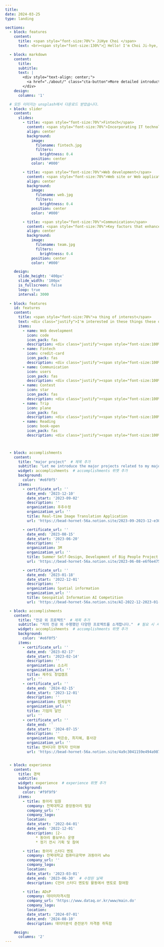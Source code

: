 ```yaml
---
title: 
date: 2024-03-25
type: landing

sections:
  - block: features
    content:
      title: <span style="font-size:70%"> JiHye Choi </span>
      text: <br><span style="font-size:130%">👋 Hello! I'm Choi Ji-hye, majoring in computer engineering at Chonbuk National University! </span> 

  - block: markdown
    content:
      title: 
      subtitle: 
      text: |
        <div style="text-align: center;">
          <a href="./about/" class="cta-button">More detailed introduction</a>  
        </div>
    design:
      columns: '1'

  # 모든 이미지는 unsplash에서 다운로드 받았습니다. 
  - block: slider
    content:
      slides:
        - title: <span style="font-size:70%">Fintech</span>
          content: <span style="font-size:70%">Incorporating IT technology into traditional financial services</span>
          align: center
          background:
            image:
              filename: fintech.jpg 
              filters:
                brightness: 0.4
            position: center
            color: '#000'

        - title: <span style="font-size:70%">Web development</span>
          content: <span style="font-size:70%">Web site or Web application design, build and maintenance</span>
          align: center
          background:
            image:
              filename: web.jpg  
              filters:
                brightness: 0.4
            position: center
            color: '#000'

        - title: <span style="font-size:70%">Communication</span>
          content: <span style="font-size:70%">Key factors that enhance understanding and collaboration among team members in the project, resulting in successful results</span>
          align: center
          background:
            image:
              filename: team.jpg
              filters:
                brightness: 0.4
            position: center
            color: '#000'

    design:
      slide_height: '400px'
      slide_width: '100px'
      is_fullscreen: false
      loop: true
      interval: 3000
  
  - block: features
    id: features
    content:
      title: <span style="font-size:70%">a thing of interest</span>
      text: <div class="justify">I'm interested in these things these days</div> <br><br> #br : 줄바꿈
      items:
        - name: Web development
          icon: code
          icon_pack: fas
          description: <div class="justify"><span style="font-size:100%;">I'm interested in designing and building websites and web applications</span></div>
        - name: Fintech
          icon: credit-card
          icon_pack: fas
          description: <div class="justify"><span style="font-size:100%;">We are interested in providing innovative financial services through the convergence of finance and technology</span></div>
        - name: Communication
          icon: users
          icon_pack: fas
          description: <div class="justify"><span style="font-size:100%;">I think it is important to achieve cooperation through smooth communication in team projects</span></div>
        - name: Contest
          icon: star
          icon_pack: fas
          description: <div class="justify"><span style="font-size:100%;">I'm improving my skills by participating in various hackathon and programming competitions</span></div>
        - name: Trip
          icon: plane
          icon_pack: fas
          description: <div class="justify"><span style="font-size:100%;">I enjoy traveling to experience different cultures and people</span></div>
        - name: Reading
          icon: book-open
          icon_pack: fas
          description: <div class="justify"><span style="font-size:100%;">I like to read books of various genres to expand my knowledge and expand my thinking</span></div>



  - block: accomplishments
    content:
      title: "major project"  # 제목 추가
      subtitle: "Let me introduce the major projects related to my major."  # 필요 시 서브타이틀 추가
      widget: accomplishments  # accomplishments 위젯 추가
      background: 
        color: '#e6f0f5'
      items:
        - certificate_url: ''
          date_end: '2023-12-10'
          date_start: '2023-09-02'
          description: ''
          organization: 후추수정
          organization_url: ''
          title: Real-time Image Translation Application
          url: 'https://bead-hornet-56a.notion.site/2023-09-2023-12-e30477df581246af8cf88b6ec92a901b'

        - certificate_url: ''
          date_end: '2023-08-15'
          date_start: '2023-06-20'
          description: ''
          organization: 3M
          organization_url: ''
          title: Summer Self-Design, Development of Big People Project App
          url: 'https://bead-hornet-56a.notion.site/2023-06-08-e6f6e475357f42eab892f3018fb285da?pvs=4'

        - certificate_url: ''
          date_end: '2023-01-18'
          date_start: '2022-12-01'
          description: ''
          organization: Spatial information
          organization_url: ''
          title: Geospatial Information AI Competition
          url: 'https://bead-hornet-56a.notion.site/AI-2022-12-2023-01-40ca1cabe58248ae84ee0f1ef082bb87'

  - block: accomplishments
    content:
      title: "전공 외 프로젝트"  # 제목 추가
      subtitle: "저의 전공 외 수행했던 다양한 프로젝트를 소개합니다."  # 필요 시 서브타이틀 추가
      widget: accomplishments  # accomplishments 위젯 추가
      background: 
        color: '#e6f0f5'
      items:
        - certificate_url: ''
          date_end: '2023-02-17'
          date_start: '2023-02-14'
          description: ''
          organization: 소소리
          organization_url: ''
          title: 제주도 창업캠프
          url: ''
        - certificate_url: ''
          date_end: '2024-02-15'
          date_start: '2023-12-01'
          description: ''
          organization: 컴계일학
          organization_url: ''
          title: 기업의 달인
          url: ''
        - certificate_url: ''
          date_end: ''
          date_start: '2024-07-15'
          description: ''
          organization: 박은송, 최지혜, 홍사강
          organization_url: ''
          title: 엔비디아 현직자 인터뷰
          url: 'https://bead-hornet-56a.notion.site/4a9c3041159e494a98762a3d12e63b2e?pvs=4'


  - block: experience
    content:
      title: 경력 
      subtitle:
      widget: experience  # experience 위젯 추가
      background:
        color: '#f9f9f9'
      items:
        - title: 동아리 임원
          company: 전북대학교 중앙동아리 필담
          company_url: ''
          company_logo: 
          location: 
          date_start: '2022-04-01'
          date_end: '2022-12-01'
          description: |2-
              * 동아리 홍보부스 운영
              * 정기 전시 기획 및 참여

        - title: 동아리 스터디 멘토
          company: 전북대학교 컴퓨터공학부 과동아리 who
          company_url: ''
          company_logo: 
          location: 
          date_start: '2023-03-01'
          date_end: '2023-06-30'  # 수정된 날짜
          description: C언어 스터디 멘토링 활동에서 멘토로 참여함

        - title: ADsP
          company: 데이터자격시험
          company_url: 'https://www.dataq.or.kr/www/main.do'
          company_logo: 
          location: 
          date_start: '2024-07-01'
          date_end: '2024-08-10'
          description: 데이터분석 준전문가 자격증 취득함

    design:
      columns: '2'
---
```

